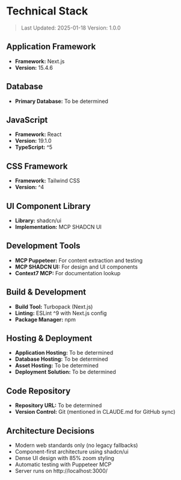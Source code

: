 # Technical Stack

> Last Updated: 2025-01-18
> Version: 1.0.0

## Application Framework

- **Framework:** Next.js
- **Version:** 15.4.6

## Database

- **Primary Database:** To be determined

## JavaScript

- **Framework:** React
- **Version:** 19.1.0
- **TypeScript:** ^5

## CSS Framework

- **Framework:** Tailwind CSS
- **Version:** ^4

## UI Component Library

- **Library:** shadcn/ui
- **Implementation:** MCP SHADCN UI

## Development Tools

- **MCP Puppeteer:** For content extraction and testing
- **MCP SHADCN UI:** For design and UI components
- **Context7 MCP:** For documentation lookup

## Build & Development

- **Build Tool:** Turbopack (Next.js)
- **Linting:** ESLint ^9 with Next.js config
- **Package Manager:** npm

## Hosting & Deployment

- **Application Hosting:** To be determined
- **Database Hosting:** To be determined
- **Asset Hosting:** To be determined
- **Deployment Solution:** To be determined

## Code Repository

- **Repository URL:** To be determined
- **Version Control:** Git (mentioned in CLAUDE.md for GitHub sync)

## Architecture Decisions

- Modern web standards only (no legacy fallbacks)
- Component-first architecture using shadcn/ui
- Dense UI design with 85% zoom styling
- Automatic testing with Puppeteer MCP
- Server runs on http://localhost:3000/